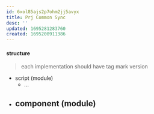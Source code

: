 ```yaml
---
id: 6xol85ajs2p7ohm2jj5avyx
title: Prj Common Sync
desc: ''
updated: 1695281283760
created: 1695200911386
---
```


#### structure
> each implementation should have tag mark version
- script (module)
  - ...
- component (module)
  - 